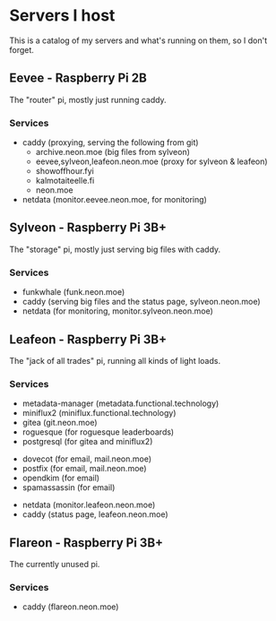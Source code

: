 # Servers I host
This is a catalog of my servers and what's running on them, so I don't
forget.

## Eevee - Raspberry Pi 2B
The "router" pi, mostly just running caddy.

### Services
- caddy (proxying, serving the following from git)
  - archive.neon.moe (big files from sylveon)
  - eevee,sylveon,leafeon.neon.moe (proxy for sylveon & leafeon)
  - showoffhour.fyi
  - kalmotaiteelle.fi
  - neon.moe
- netdata (monitor.eevee.neon.moe, for monitoring)

## Sylveon - Raspberry Pi 3B+
The "storage" pi, mostly just serving big files with caddy.

### Services
- funkwhale (funk.neon.moe)
- caddy (serving big files and the status page, sylveon.neon.moe)
- netdata (for monitoring, monitor.sylveon.neon.moe)

## Leafeon - Raspberry Pi 3B+
The "jack of all trades" pi, running all kinds of light loads.

### Services
- metadata-manager (metadata.functional.technology)
- miniflux2 (miniflux.functional.technology)
- gitea (git.neon.moe)
- roguesque (for roguesque leaderboards)
- postgresql (for gitea and miniflux2)
<!-- Email -->
- dovecot (for email, mail.neon.moe)
- postfix (for email, mail.neon.moe)
- opendkim (for email)
- spamassassin (for email)
<!-- /Email -->
- netdata (monitor.leafeon.neon.moe)
- caddy (status page, leafeon.neon.moe)

## Flareon - Raspberry Pi 3B+
The currently unused pi.

### Services
- caddy (flareon.neon.moe)
